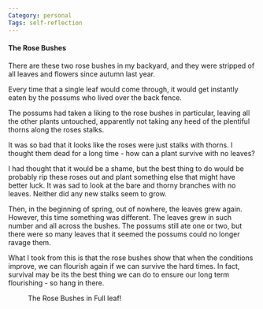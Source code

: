 ```yaml
---
Category: personal
Tags: self-reflection
---
```


#### The Rose Bushes ####

There are these two rose bushes in my backyard, and they were stripped of all leaves and flowers since autumn last year.

Every time that a single leaf would come through, it would get instantly eaten by the possums who lived over the back fence.

The possums had taken a liking to the rose bushes in particular, leaving all the other plants untouched, apparently not taking any heed of the plentiful thorns along the roses stalks.

It was so bad that it looks like the roses were just stalks with thorns. I thought them dead for a long time - how can a plant survive with no leaves?

I had thought that it would be a shame, but the best thing to do would be probably rip these roses out and plant something else that might have better luck. It was sad to look at the bare and thorny branches with no leaves. Neither did any new stalks seem to grow.

Then, in the beginning of spring, out of nowhere, the leaves grew again. However, this time something was different. The leaves grew in such number and all across the bushes. The possums still ate one or two, but there were so many leaves that it seemed the possums could no longer ravage them.

What I took from this is that the rose bushes show that when the conditions improve, we can flourish again if we can survive the hard times. In fact, survival may be its the best thing we can do to ensure our long term flourishing - so hang in there.

<figure class="align-center">
  <img src="{{ site.url }}{{ site.baseurl }}/assets/images/The-Rose-Bushes.jpg" alt="">
  <figcaption>The Rose Bushes in Full leaf!</figcaption>
</figure>
